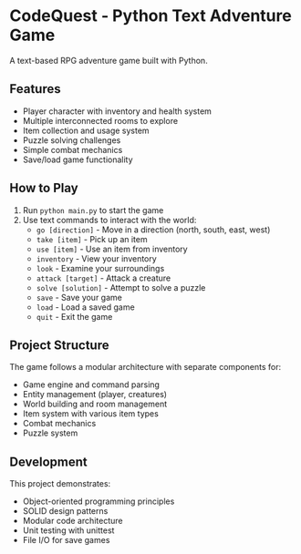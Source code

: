 # CodeQuest - Python Text Adventure Game

A text-based RPG adventure game built with Python.

## Features

- Player character with inventory and health system
- Multiple interconnected rooms to explore
- Item collection and usage system
- Puzzle solving challenges
- Simple combat mechanics
- Save/load game functionality

## How to Play

1. Run `python main.py` to start the game
2. Use text commands to interact with the world:
   - `go [direction]` - Move in a direction (north, south, east, west)
   - `take [item]` - Pick up an item
   - `use [item]` - Use an item from inventory
   - `inventory` - View your inventory
   - `look` - Examine your surroundings
   - `attack [target]` - Attack a creature
   - `solve [solution]` - Attempt to solve a puzzle
   - `save` - Save your game
   - `load` - Load a saved game
   - `quit` - Exit the game

## Project Structure

The game follows a modular architecture with separate components for:
- Game engine and command parsing
- Entity management (player, creatures)
- World building and room management
- Item system with various item types
- Combat mechanics
- Puzzle system

## Development

This project demonstrates:
- Object-oriented programming principles
- SOLID design patterns
- Modular code architecture
- Unit testing with unittest
- File I/O for save games